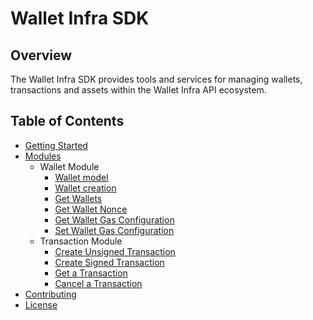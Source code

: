 # Wallet Infra SDK

## Overview

The Wallet Infra SDK provides tools and services for managing wallets, transactions and assets within the Wallet Infra API ecosystem.

## Table of Contents

- [Getting Started](docs/getting-started.md)
- [Modules](docs/)
  - Wallet Module
    - [Wallet model](docs/wallet/wallet-model.md)
    - [Wallet creation](docs/wallet/create-wallet.md)
    - [Get Wallets](docs/wallet/get-wallets.md)
    - [Get Wallet Nonce](docs/wallet/get-wallet-nonce.md)
    - [Get Wallet Gas Configuration](docs/wallet/gas-configuration/get-wallet-gas-configuration.md)
    - [Set Wallet Gas Configuration](docs/wallet/gas-configuration/set-wallet-gas-configuration.md)
  - Transaction Module
    - [Create Unsigned Transaction](docs/transaction/create-unsigned-transaction.md)
    - [Create Signed Transaction](docs/transaction/create-signed-transaction.md)
    - [Get a Transaction](docs/transaction/get-transaction.md)
    - [Cancel a Transaction](docs/transaction/cancel-transaction.md)
- [Contributing](docs/contributing.md)
- [License](docs/license.md)
